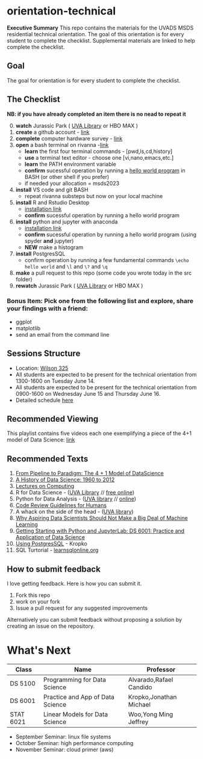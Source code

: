 # orientation-technical
**Executive Summary** This repo contains the materials for the UVADS MSDS residential technical orientation. The goal of this orientation is for every student to complete the checklist. Supplemental materials are linked to help complete the checklist.

## Goal
The goal for orientation is for every student to complete the checklist.

## The Checklist

**NB: if you have already completed an item there is no nead to repeat it**

0. **watch** Jurassic Park ( [UVA Library](https://search.lib.virginia.edu/sources/uva_library/items/u3586953) or HBO MAX )
1. **create** a github account - [link](https://github.com/join) 
2. **complete** computer hardware survey - [link](https://forms.gle/ddkrs1CtDwxGb1a87)
2. **open** a bash terminal on rivanna -[link](https://rivanna-portal.hpc.virginia.edu/)
    * **learn** the first four terminal commands - [pwd,ls,cd,history]
    * **use** a terminal text editor - choose one [vi,nano,emacs,etc.]
    * **learn** the PATH environment variable
    * **confirm** sucessful operation by running a [hello world program](https://github.com/UVADS/orientation-technical/blob/main/lessons/lesson-hello-world.md) in BASH (or other shell if you prefer)
    * if needed your allocation = msds2023
4. **install** VS code and git BASH
    * repeat rivanna substeps but now on your local machine
6. **install** R and Rstudio Desktop
    * [installation link](https://rstudio.com/products/rstudio/download/#download)
    * **confirm** sucessful operation by running a hello world program
7. **install** python and jupyter with anaconda
    * [installation link](https://docs.anaconda.com/anaconda/install/index.html)
    * **confirm** sucessful operation by running a hello world program (using spyder **and** jupyter)
    * **NEW** make a histogram
8. **install** PostgresSQL
    * confirm operation by running a few fundamental commands `\echo hello world` and `\l` and `\?` and `\q`
9. **make** a pull request to this repo (some code you wrote today in the src folder)
10. **rewatch** Jurassic Park ( [UVA Library](https://search.lib.virginia.edu/sources/uva_library/items/u3586953) or HBO MAX )

### Bonus Item: Pick one from the following list and explore, share your findings with a friend:
* ggplot
* matplotlib
* send an email from the command line

## Sessions Structure
* Location: [Wilson 325](https://www.google.com/maps/dir/The+Rotunda,+University+Avenue,+Charlottesville,+VA/Wilson+Hall,+University,+VA+22903/@38.0341718,-78.5058008,17z/data=!3m1!5s0x89b3864428afc2cb:0x80a87cac3b54931c!4m15!4m14!1m5!1m1!1s0x89b38645c3e1a2f7:0x7c424e84bcb81680!2m2!1d-78.503426!2d38.0355514!1m5!1m1!1s0x89b38645206bdbdf:0x7dbc3c087e9f1849!2m2!1d-78.5040612!2d38.0324818!3e2!5i1)
* All students are expected to be present for the technical orientation from 1300-1600 on Tuesday June 14.
* All students are expected to be present for the technical orientation from 0900-1600 on Wednesday  June 15 and Thursday June 16.
* Detailed schedule [here](https://github.com/alonzi/orientation-technical/blob/main/detail-schedule.md)

## Recommended Viewing
This playlist contains five videos each one exemplifying a piece of the 4+1 model of Data Science: [link](https://youtube.com/playlist?list=PLc0No4e8MMEMcsS6pL4TZ8KegtS3VLlkk)

## Recommended Texts
1.  [From Pipeline to Paradigm: The 4 + 1 Model of DataScience](https://myuva-my.sharepoint.com/:b:/g/personal/lpa2a_virginia_edu/EVgvNgTGIY9NpiyhmJYG6sMBCUWeUbAwq6KiIvAp34k9NQ?e=gqrAeB)
2. [A History of Data Science: 1960 to 2012](https://myuva-my.sharepoint.com/:b:/g/personal/lpa2a_virginia_edu/EZ7EIykczFNOr7vu9Y0JsJwBXxEdwV86y5B1HRbrfCZ0Aw?e=PA6wHL)
3.  [Lectures on Computing](http://galileo.phys.virginia.edu/compfac/courses/)
3. R for Data Science - ([UVA Library](https://learning.oreilly.com/library/view/r-for-data/9781491910382/?ar) // [free online](https://r4ds.had.co.nz/))
3.  Python for Data Analysis - ([UVA library](https://learning.oreilly.com/library/view/python-for-data/9781491957653/?ar) // [online](https://wesmckinney.com/pages/book.html))
5.  [Code Review Guidelines for Humans](https://phauer.com/2018/code-review-guidelines/)
6.  A whack on the side of the head - ([UVA library](https://search.lib.virginia.edu/search?mode=advanced&q=title%3A%20%7BA%20Whack%20on%20the%20Side%20of%20the%20Head%3A%20How%20You%20Can%20Be%20More%20Creative%7D%20AND%20author%3A%20%7BOech%7D&pool=uva_library))
7.  [Why Aspiring Data Scientists Should Not Make a Big Deal of Machine Learning](https://towardsdatascience.com/why-aspiring-data-scientists-should-not-make-a-big-deal-of-machine-learning-218a66b18467)
8.  [Getting Starting with Python and JupyterLab: DS 6001: Practice and Application of Data Science](https://colab.research.google.com/drive/1oMEcZVC0P-VUGwLf-72XvHAPOoXEUkPh?usp=sharing)
9.  [Using PostgresSQL](https://jkropko.github.io/surfing-the-data-pipeline/ch6.html#using-postgressql) - Kropko
10.  SQL Turtorial - [learnsqlonline.org](https://www.learnsqlonline.org/)

## How to submit feedback
I love getting feedback. Here is how you can submit it.
1. Fork this repo
2. work on your fork
3. Issue a pull request for any suggested improvements

Alternatively you can submit feedback without proposing a solution by creating an issue on the repository.

# What's Next
| Class | Name  | Professor |
|-------|-------|-----------|
|  DS 5100   |Programming for Data Science | Alvarado,Rafael Candido   |
| DS 6001   |Practice and App of Data Science| Kropko,Jonathan Michael |
|   STAT 6021   | Linear Models for Data Science | Woo,Yong Ming Jeffrey |
* September Seminar: linux file systems
* October Seminar: high performance computing
* November Seminar: cloud primer (aws)
